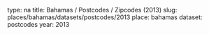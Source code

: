 type: na
title: Bahamas / Postcodes / Zipcodes (2013)
slug: places/bahamas/datasets/postcodes/2013
place: bahamas
dataset: postcodes
year: 2013
